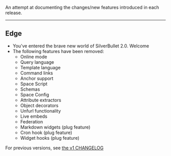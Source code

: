 An attempt at documenting the changes/new features introduced in each release.

---

## Edge
* You’ve entered the brave new world of SilverBullet 2.0. Welcome
* The following features have been removed:
  * Online mode
  * Query language 
  * Template language
  * Command links
  * Anchor support 
  * Space Script
  * Schemas
  * Space Config
  * Attribute extractors
  * Object decorators
  * Unfurl functionality
  * Live embeds
  * Federation
  * Markdown widgets (plug feature)
  * Cron hook (plug feature)
  * Widget hooks (plug feature)

For previous versions, see [the v1 CHANGELOG](https://v1.silverbullet.md/CHANGELOG)